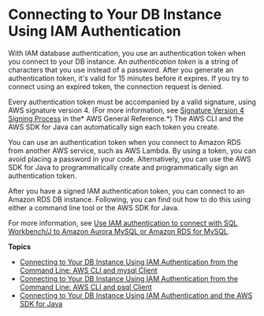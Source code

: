 # Connecting to Your DB Instance Using IAM Authentication<a name="UsingWithRDS.IAMDBAuth.Connecting"></a>

With IAM database authentication, you use an authentication token when you connect to your DB instance\. An *authentication token* is a string of characters that you use instead of a password\. After you generate an authentication token, it's valid for 15 minutes before it expires\. If you try to connect using an expired token, the connection request is denied\.

Every authentication token must be accompanied by a valid signature, using AWS signature version 4\. \(For more information, see [Signature Version 4 Signing Process](https://docs.aws.amazon.com/general/latest/gr/signature-version-4.html) in the* AWS General Reference\.*\) The AWS CLI and the AWS SDK for Java can automatically sign each token you create\.

You can use an authentication token when you connect to Amazon RDS from another AWS service, such as AWS Lambda\. By using a token, you can avoid placing a password in your code\. Alternatively, you can use the AWS SDK for Java to programmatically create and programmatically sign an authentication token\.

After you have a signed IAM authentication token, you can connect to an Amazon RDS DB instance\. Following, you can find out how to do this using either a command line tool or the AWS SDK for Java\.

For more information, see [Use IAM authentication to connect with SQL Workbench/J to Amazon Aurora MySQL or Amazon RDS for MySQL](https://aws.amazon.com/blogs/database/use-iam-authentication-to-connect-with-sql-workbenchj-to-amazon-aurora-mysql-or-amazon-rds-for-mysql/)\.

**Topics**
+ [Connecting to Your DB Instance Using IAM Authentication from the Command Line: AWS CLI and mysql Client](UsingWithRDS.IAMDBAuth.Connecting.AWSCLI.md)
+ [Connecting to Your DB Instance Using IAM Authentication from the Command Line: AWS CLI and psql Client](UsingWithRDS.IAMDBAuth.Connecting.AWSCLI.PostgreSQL.md)
+ [Connecting to Your DB Instance Using IAM Authentication and the AWS SDK for Java](UsingWithRDS.IAMDBAuth.Connecting.Java.md)